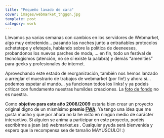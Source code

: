 ```yaml
---
title: "Pequeño lavado de cara"
cover: images/webmarket_thggqn.jpg
template: post
category: work
---
```


Llevamos ya varias semanas con cambios en los servidores de Webmarket, algo muy entretenido… pasando las noches junto a entrañables protocolos achetetepe y efetepés, hablando sobre la política de deeneeses, probandonos los nuevos parches de moda, … en fin, todo un festival de tecnologismos (atención, no se sí existe la palabra) y demás “amenities” para geeks y profesionales de internet.

Aprovechando este estado de reorganización, también nos hemos lanzado a arreglar el muestrario de trabajos de webmarket (por fin!) y ahora sí… podemos espetar al mundo… ya funcionan todos los links! y ya podeis criticar con fundamento nuestras humildes creaciones. La [foto de fondo](http://upload.wikimedia.org/wikipedia/commons/2/22/New_York_City_at_night_HDR.jpg) no es nuestra.

Como **objetivo para este año 2008/2009** estaría bien crear un proyecto original digno de un mismísimo **premio [FWA](http://www.thefwa.com)**. Ya tengo una idea que me gusta mucho y que por ahora no la he visto en ningún medio de carácter interactivo. Si alguien se anima a participar en este proyecto, podéis escribirme a joan (at) webmarket.es . Cualquier ayuda será bienvenida y espero que la recompensa sea de tamaño MAYÚSCULO! :)
